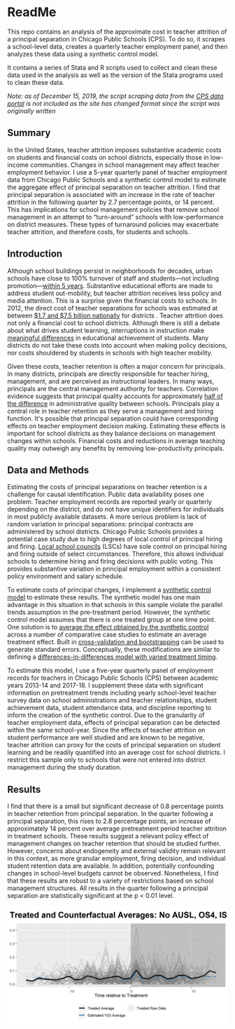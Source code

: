 # ReadMe
This repo contains an analysis of the approximate cost in teacher attrition of a principal separation in Chicago Public Schools (CPS). To do so, it scrapes a school-level data, creates a quarterly teacher employment panel, and then analyzes these data using a synthetic control model.

It contains a series of Stata and R scripts used to collect and clean these data used in the analysis as well as the version of the Stata programs used to clean these data.

*Note: as of December 15, 2019, the script scraping data from the [CPS data portal](https://cps.edu/SchoolData/Pages/SchoolData.aspx) is not included as the site has changed format since the script was originally written*

## Summary
In the United States, teacher attrition imposes substantive academic costs on students and financial costs on school districts, especially those in low-income communities. Changes in school management may affect teacher employment behavior. I use a 5-year quarterly panel of teacher employment data from Chicago Public Schools and a synthetic control model to estimate the aggregate effect of principal separation on teacher attrition. I find that principal separation is associated with an increase in the rate of teacher attrition in the following quarter by 2.7 percentage points, or 14 percent. This has implications for school management policies that remove school management in an attempt to “turn-around” schools with low-performance on district measures. These types of turnaround policies may exacerbate teacher attrition, and therefore costs, for students and schools.

## Introduction 
Although school buildings persist in neighborhoods for decades, urban schools have close to 100% turnover of staff and students—not including promotion—[within 5 years](https://consortium-pub.uchicago.edu/sites/default/files/2018-10/CCSR_Teacher_Mobility.pdf). Substantive educational efforts are made to address student out-mobility, but teacher attrition receives less policy and media attention. This is a surprise given the financial costs to schools. In 2012, the direct cost of teacher separations for schools was estimated at between [$1.7 and $7.5 billion nationally]( https://www.jstor.org/stable/23353969) for districts . Teacher attrition does not only a financial cost to school districts. Although there is still a debate about what drives student learning, interruptions in instruction make [meaningful differences](https://hanushek.stanford.edu/sites/default/files/publications/Hanushek%202006%20HbEEdu%202.pdf) in educational achievement of students. Many districts do not take these costs into account when making policy decisions, nor costs shouldered by students in schools with high teacher mobility.

Given these costs, teacher retention is often a major concern for principals. In many districts, principals are directly responsible for teacher hiring, management, and are perceived as instructional leaders. In many ways, principals are the central management authority for teachers. Correlation evidence suggests that principal quality accounts for approximately [half of the difference](https://www.nber.org/papers/w20667) in administrative quality between schools. Principals play a central role in teacher retention as they serve a management and hiring function. It's possible that principal separation could have corresponding effects on teacher employment decision making. Estimating these effects is important for school districts as they balance decisions on management changes within schools. Financial costs and reductions in average teaching quality may outweigh any benefits by removing low-productivity principals.

## Data and Methods
Estimating the costs of principal separations on teacher retention is a challenge for causal identification. Public data availability poses one problem. Teacher employment records are reported yearly or quarterly depending on the district, and do not have unique identifiers for individuals in most publicly available datasets. A more serious problem is lack of random variation in principal separations: principal contracts are administered by school districts. Chicago Public Schools provides a potential case study due to high degrees of local control of principal hiring and firing. [Local school councils]( https://cps.edu/lscrelations/Pages/LSC_aboutlscs.aspx) (LSCs) have sole control on principal hiring and firing outside of select circumstances. Therefore, this allows individual schools to determine hiring and firing decisions with public voting. This provides substantive variation in principal employment within a consistent policy environment and salary schedule. 

To estimate costs of principal changes, I implement a [synthetic control model]( https://www.aeaweb.org/articles?id=10.1257/000282803321455188) to estimate these results. The synthetic model has one main advantage in this situation in that schools in this sample violate the parallel trends assumption in the pre-treatment period. However, the synthetic control model assumes that there is one treated group at one time point. One solution is to [average the effect obtained by the synthetic control]( https://www.mitpressjournals.org/doi/pdf/10.1162/REST_a_00413) across a number of comparative case studies to estimate an average treatment effect. Built in [cross-validation and bootstrapping](https://www.cambridge.org/core/journals/political-analysis/article/generalized-synthetic-control-method-causal-inference-with-interactive-fixed-effects-models/B63A8BD7C239DD4141C67DA10CD0E4F3) can be used to generate standard errors. Conceptually, these modifications are similar to defining a [differences-in-differences model with varied treatment timing](https://www.nber.org/papers/w25018). 

To estimate this model, I use a five-year quarterly panel of employment records for teachers in Chicago Public Schools (CPS) between academic years 2013-14 and 2017-18. I supplement these data with significant information on pretreatment trends including yearly school-level teacher survey data on school administrations and teacher relationships, student achievement data, student attendance data, and discipline reporting to inform the creation of the synthetic control. Due to the granularity of teacher employment data, effects of principal separation can be detected within the same school-year. Since the effects of teacher attrition on student performance are well studied and are known to be negative, teacher attrition can proxy for the costs of principal separation on student learning and be readily quantified into an average cost for school districts. I restrict this sample only to schools that were not entered into district management during the study duration.

## Results
I find that there is a small but significant decrease of 0.8 percentage points in teacher retention from principal separation. In the quarter following a principal separation, this rises to 2.8 percentage points, an increase of approximately 14 percent over average pretreatment period teacher attrition in treatment schools. These results suggest a relevant policy effect of management changes on teacher retention that should be studied further. However, concerns about endogeneity and external validity remain relevant in this context, as more granular employment, firing decision, and individual student retention data are available. In addition, potentially confounding changes in school-level budgets cannot be observed. Nonetheless, I find that these results are robust to a variety of restrictions based on school management structures. All results in the quarter following a principal separation are statistically significant at the p < 0.01 level.

<img src="https://github.com/m-rosenbaum/Teacher-Mobility/blob/master/08_figures/sc_noaoi_all.png" alt="Synthetic control estimates of teacher mobility" width="800"/>
